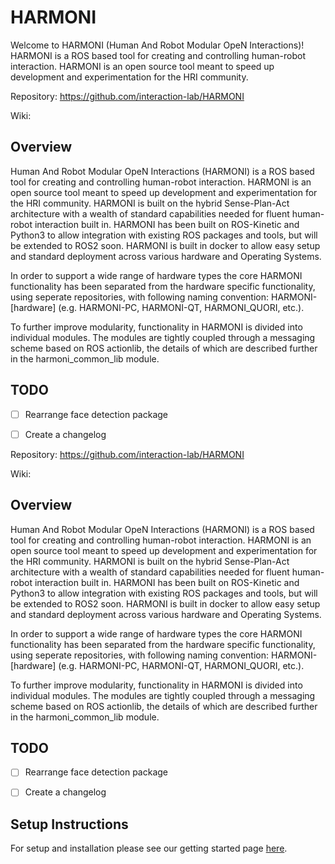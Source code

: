 # HARMONI
Welcome to HARMONI (Human And Robot Modular OpeN Interactions)! HARMONI is a ROS based tool for creating and controlling human-robot interaction. HARMONI is an open source tool meant to speed up development and experimentation for the HRI community.

Repository: https://github.com/interaction-lab/HARMONI

Wiki: 

## Overview

Human And Robot Modular OpeN Interactions (HARMONI) is a ROS based tool for creating and controlling human-robot interaction. HARMONI is an open source tool meant to speed up development and experimentation for the HRI community. HARMONI is built on the hybrid Sense-Plan-Act architecture with a wealth of standard capabilities needed for fluent human-robot interaction built in. HARMONI has been built on ROS-Kinetic and Python3 to allow integration with existing ROS packages and tools, but will be extended to ROS2 soon. HARMONI is built in docker to allow easy setup and standard deployment across various hardware and Operating Systems.

In order to support a wide range of hardware types the core HARMONI functionality has been separated from the hardware specific functionality, using seperate repositories, with following naming convention: HARMONI-[hardware] (e.g. HARMONI-PC, HARMONI-QT, HARMONI_QUORI, etc.).

To further improve modularity, functionality in HARMONI is divided into individual modules. The modules are tightly coupled through a messaging scheme based on ROS actionlib, the details of which are described further in the harmoni_common_lib module.

## TODO
- [ ] Rearrange face detection package
- [ ] Create a changelog


Repository: https://github.com/interaction-lab/HARMONI

Wiki: 

## Overview

Human And Robot Modular OpeN Interactions (HARMONI) is a ROS based tool for creating and controlling human-robot interaction. HARMONI is an open source tool meant to speed up development and experimentation for the HRI community. HARMONI is built on the hybrid Sense-Plan-Act architecture with a wealth of standard capabilities needed for fluent human-robot interaction built in. HARMONI has been built on ROS-Kinetic and Python3 to allow integration with existing ROS packages and tools, but will be extended to ROS2 soon. HARMONI is built in docker to allow easy setup and standard deployment across various hardware and Operating Systems.

In order to support a wide range of hardware types the core HARMONI functionality has been separated from the hardware specific functionality, using seperate repositories, with following naming convention: HARMONI-[hardware] (e.g. HARMONI-PC, HARMONI-QT, HARMONI_QUORI, etc.).

To further improve modularity, functionality in HARMONI is divided into individual modules. The modules are tightly coupled through a messaging scheme based on ROS actionlib, the details of which are described further in the harmoni_common_lib module.

## TODO
- [ ] Rearrange face detection package
- [ ] Create a changelog


## Setup Instructions

For setup and installation please see our getting started page [here](https://github.com/interaction-lab/HARMONI/wiki/Getting-started).




